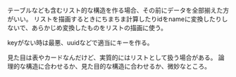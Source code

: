 テーブルなども含むリスト的な構造を作る場合、その前にデータを全部揃えた方がいい。
リストを描画するときにちまちま計算したりidをnameに変換したりしないで、あらかじめ変換したものをリストの描画に使う。

keyがない時は最悪、uuidなどで適当にキーを作る。

見た目は表やカードなんだけど、実質的にはリストとして扱う場合がある。
論理的な構造に合わせるか、見た目的な構造に合わせるか、微妙なところ。
